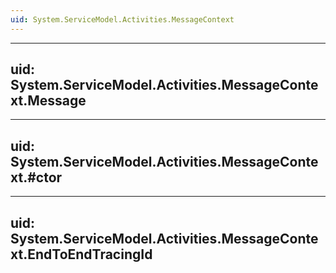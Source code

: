 ```yaml
---
uid: System.ServiceModel.Activities.MessageContext
---
```


---
uid: System.ServiceModel.Activities.MessageContext.Message
---

---
uid: System.ServiceModel.Activities.MessageContext.#ctor
---

---
uid: System.ServiceModel.Activities.MessageContext.EndToEndTracingId
---
